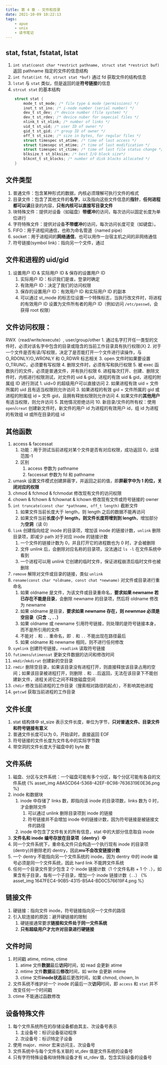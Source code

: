 ```yaml
---
title: 第 4 章 - 文件和目录
date: 2021-10-09 18:22:13
tags:
    - apue
    - unix
    - 读书笔记
---
```

## stat, fstat, fstatat, lstat
1. `int stat(const char *restrict pathname, struct stat *restrict buf)` 返回 pathname 指定的文件的信息结构
2. `int fstat(int fd, struct stat *buf)` 通过 fd 获取文件的结构信息
3. `lstat` 与 `stat` 类似，但是返回的是**符号链接**的信息
4. `strcut stat` 的基本结构
```c
    struct stat {
        mode_t st_mode; /* file type & mode (permissions) */
        inot_t st_ino; /* i-node number (serial number) */
        dev_t st_dev; /* device number (file system) */
        dev_t st_rdev; /* device nuber for sepecial files */
        nlink_t st_nlink; /* number of links */
        uid_t st_uid; /* user ID of owner */
        gid_t st_gid; /* group ID of owner */
        off_t st_size; /* size in bytes, for regular files */
        struct timespec st_atime; /* time of last access */
        struct timesepc st_mtime; /* time of last modification */
        struct timespec st_ctime; /* time of last file status change */
        blksize_t st_blksize; /* best I/O block size*/
        blkcnt_t st_blocks; /* number of disk blocks allocated */
    }
```
    
## 文件类型
1. 普通文件：包含某种形式的数据，内核必须理解可执行文件的格式
2. 目录文件：包含了其他文件的**名字**，以及指向这些文件信息的**指针**，**任何进程都可以读**目录的内容，**只有内核可以直接写目录文件**
3. 块特殊文件：提供对设备（如磁盘）**带缓冲**的访问，每次访问以固定长度为单位进行
4. 字符特殊文件：提供对设备**不带缓冲**的访问，每次访问长度可变（如键盘）。
5. FIFO：用于进程间通信，也称为命名管道（named pipe）
6. socket：用于进程间的**网络通信**，也可以用作一台宿主机之间的非网络通信
7. 符号链接(symbol link)：指向另一个文件，通过

## 文件和进程的 uid/gid
1. 设置用户 ID & 实际用户 ID & 保存的设置用户 ID
    1. 实际用户 ID：标识我们是谁，登录时确定
    2. 有效用户 ID：决定了我们的访问权限
    3. 保存的设置用户 ID：有效用户 ID 和实际用户 ID 的副本
    4. 可以通过 st_mode 的标志位设置一个特殊标志，当执行改文件时，将进程的有效用户 ID 设置为文件所有者的用户 ID（例如访问 `/etc/passwd`，会获得 root 权限）
## 文件访问权限：
RWX（read/write/execute）, user/group/other
    1. 通过名字打开任一类型的文件时，必须对该名字中包含的目录或隐含的当前工作目录具有执行权限(X)
    2. 对于一个文件是否有读/写权限，决定了是否能打开一个文件进行读操作，与 O_RDONLY/O_WRONLY 和 O_RDWR 标志相关
    3. open 文件时如果要设置 O_TRUNC，必须要有写权限
    4. 删除文件时，必须有写和执行权限
    5. 被 exec 函数执行的文件，必须是普通文件，并有执行权限
    6. 进程每次打开、创建、删除文件时，内核进行权限测试，对文件的 uid & gid，进程的有效 uid & gid，进程的附属组 ID 进行测试
        1. uid=0 的超级用户可以直接访问
        2. 如果进程有效 uid = 文件所属的 uid 且有适当权限则允许访问
        3. 如果进程的有效 gid = 文件所属的 gid 或进程的附属组 id = 文件 gid，且拥有释放权限则允许访问
        4. 如果文件的**其他用户**有适当权限，则允许访问
        5. 其他情况拒绝访问
10. 新目录/文件的所有权：使用 `open`/`creat` 创建新文件时，新文件的用户 id 为进程的有效用户 id，组 id 为进程的有效组 id 或所在目录的组 id

## 其他函数
1. access & faccessat
    1. 功能：用于测试当前进程对某个文件是否有对应权限，成功返回 0，出错范围-1
    2. 区别
        1. access 参数为 pathname
        2. faccessat 参数为 fd 和 pathname
2. umask 设置文件模式创建屏蔽字，并返回之前的值，即**屏蔽字中为 1 的位，关闭对应的权限**
3. chmod & fchmod & fchmodat 修改现有文件的访问权限
4. chown & fchown & fchownat & lchown 修改现有文件或符号链接的 owner
5. `int truncate(const char *pathname, off_t length)` 截断文件
    1. 如果文件当前长度大于 length，则 length 之后的数据不能再访问
    2. 如果文件当前**长度小于 length，则文件长度将增到到 length**，增加部分为**空洞**（读 0）
6. `link` 创建指向给定 inode 的目录项，增加该 inode 的链接计数，`unlink` 删除目录项，即减少 path 对于对应 inode 的链接计数
    1. 一个文件的链接计数为 0，并且打开它的进程数也为 0 时，才会被删除
    2. 文件 *unlink* 后，会删除对应名称的目录项，没法通过 `ls -l` 在文件系统中看到
    3. 一个进程可以用 *unlink* 它创建的临时文件，保证进程崩溃后临时文件也被删除
7. `remove` 解除对文件或目录的链接，类似 `unlink`
8. `rename(const char *oldname, const chat *newname)` 对文件或目录进行重命名
    1. 如果 oldname 是文件，为该文件或目录重命名，**要求如果 newname 若已存在不能是目录**，会删除 newname 的目录项，然后将 oldname 修改为 newname
    2. 如果 oldname 是目录，**要求如果 newname 存在，则 newnmae 必须是空目录（只含 `.`, `..`）**
    3. 如果 oldname 或 newname 引用符号链接，则处理的是符号链接本身，而不是所引用的文件
    4. 不能对 `.` 和 `..` 重命名，即 `.` 和 `..` 不能出现在路径最后
    5. 如果 oldname 和 newname 相同，则不进行任何修改
9. `symlink` 创建符号链接，`readlink` 读取符号链接
10. `futimens`/`utimensat` 更新文件数据的访问和修改时间
11. `mkdir`/`mkdirat` 创建新的空目录
12. `rmdir` 删除空目录，如果该目录没有进程打开，则直接释放该目录占用的空间；如果该目录被进程打开，则删除 `.` 和 `..`后返回，无法在该目录下不能创建新文件，进程关闭它之间不释放磁盘空间
13. `chdir` 修改当前进程的工作目录（搜索相对路径的起点），不影响其他进程
14. `getcwd` 获取当前进程的工作目录

## 文件长度
1. stat 结构体中 st_size 表示文件长度，单位为字节，**只对普通文件、目录文件和符号链接有意义**
2. 普通文件长度可以为 0，开始读时，直接返回 EOF
3. 符号链接的文件长度为文件名中的实际字节数
4. 带空洞的文件长度大于磁盘中的 byte 数

## 文件系统
1. 磁盘、分区与文件系统：一个磁盘可能有多个分区，每个分区可能有各自的文件系统
    {% asset_img A8A5CD64-5368-42EF-8C98-7636319E0E36.png %}
2. inode 和数据块
    1. inode 中存储了 links 数，即指向该 inode 的目录项数，links 数为 0 时，才会删除文件
        1. 可以通过 unlink 删除目录项到 inode 的链接
        2. 符号链接并不会增加 inode 中的链接计数，因为符号链接是被链接文件的路径
    2. inode 中包含了文件有关的所有信息，stat 中的大部分信息取自 inode
3. **文件名和 inode 编号存放在目录项（dentry）中**
4. 同一个文件系统下，重命名文件只会构造一个执行现有 inode 的目录项(dentry)并删除老的 dentry，因此**mv不会改变链接计数**
5. 一个 dentry 不能指向另一个文件系统的 inode，因为 dentry 中的 inode 编号必须是同一个文件系统，因此 hard link 不能跨文件系统
6. 任何一个目录文件至少包含 2 个 inode 链接计数（1 个文件名称 + 1 个 `.`），如果含有子目录，每有一个子目录，增加一个 inode 链接计数（`..`）
    {% asset_img 1647FEC4-90B5-4315-B5A4-BD0C576619F4.png %}


## 链接文件
1. 硬链接：指向文件 inode，符号链接指向另一个文件的路径
2. 引入软连接的原因：避开硬链接的限制
    1. 硬链接通常要求**链接和文件处于同一文件系统**
    2. **只有超级用户才允许对目录进行硬链接**

## 文件时间
1. 时间戳 atime, mtime, ctime
    1. atime 文件**数据**最后**访问**时间，如 read 会更新 atime
    2. mtime 文件**数据**最后**修改**时间，如 write 会更新 mtime
    3. ctime 文件**inode状态**最后更改时间，如果 chmod, chown, ln
2. 文件系统不维护对一个 inode 的最后一次**访问**时间，即 `access` 和 `stat` 并不改变任何一个时间戳
3. ctime 不能通过函数修改

## 设备特殊文件
1. 每个文件系统所在的存储设备都由其主、次设备号表示
    1. 主设备号：标识设备驱动程序
    2. 次设备号：标识特定子设备
2. 使用 major、minor 宏来访问主、次设备号
3. 文件系统中与每个文件名关联的 st_dev 值是文件系统的设备号
4. 只有字符特殊设备和块特殊设备才有 st_rdev 值，包含实际设备的设备号

